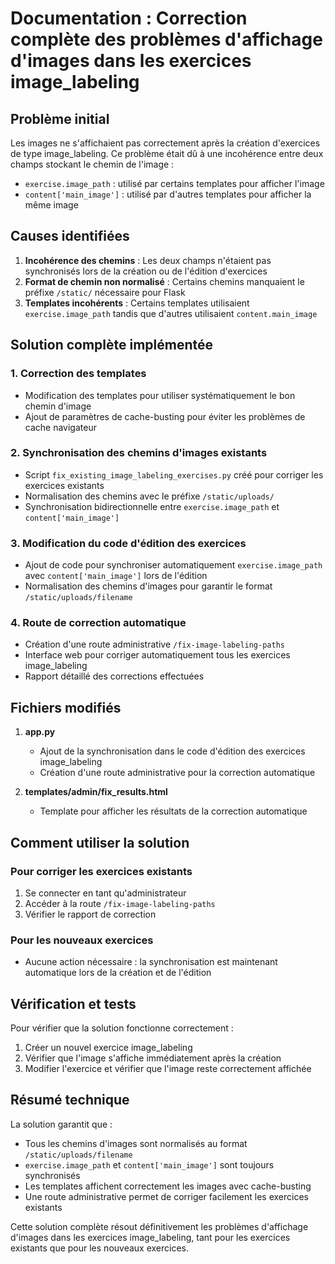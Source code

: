 # Documentation : Correction complète des problèmes d'affichage d'images dans les exercices image_labeling

## Problème initial

Les images ne s'affichaient pas correctement après la création d'exercices de type image_labeling. Ce problème était dû à une incohérence entre deux champs stockant le chemin de l'image :
- `exercise.image_path` : utilisé par certains templates pour afficher l'image
- `content['main_image']` : utilisé par d'autres templates pour afficher la même image

## Causes identifiées

1. **Incohérence des chemins** : Les deux champs n'étaient pas synchronisés lors de la création ou de l'édition d'exercices
2. **Format de chemin non normalisé** : Certains chemins manquaient le préfixe `/static/` nécessaire pour Flask
3. **Templates incohérents** : Certains templates utilisaient `exercise.image_path` tandis que d'autres utilisaient `content.main_image`

## Solution complète implémentée

### 1. Correction des templates

- Modification des templates pour utiliser systématiquement le bon chemin d'image
- Ajout de paramètres de cache-busting pour éviter les problèmes de cache navigateur

### 2. Synchronisation des chemins d'images existants

- Script `fix_existing_image_labeling_exercises.py` créé pour corriger les exercices existants
- Normalisation des chemins avec le préfixe `/static/uploads/`
- Synchronisation bidirectionnelle entre `exercise.image_path` et `content['main_image']`

### 3. Modification du code d'édition des exercices

- Ajout de code pour synchroniser automatiquement `exercise.image_path` avec `content['main_image']` lors de l'édition
- Normalisation des chemins d'images pour garantir le format `/static/uploads/filename`

### 4. Route de correction automatique

- Création d'une route administrative `/fix-image-labeling-paths`
- Interface web pour corriger automatiquement tous les exercices image_labeling
- Rapport détaillé des corrections effectuées

## Fichiers modifiés

1. **app.py**
   - Ajout de la synchronisation dans le code d'édition des exercices image_labeling
   - Création d'une route administrative pour la correction automatique

2. **templates/admin/fix_results.html**
   - Template pour afficher les résultats de la correction automatique

## Comment utiliser la solution

### Pour corriger les exercices existants

1. Se connecter en tant qu'administrateur
2. Accéder à la route `/fix-image-labeling-paths`
3. Vérifier le rapport de correction

### Pour les nouveaux exercices

- Aucune action nécessaire : la synchronisation est maintenant automatique lors de la création et de l'édition

## Vérification et tests

Pour vérifier que la solution fonctionne correctement :

1. Créer un nouvel exercice image_labeling
2. Vérifier que l'image s'affiche immédiatement après la création
3. Modifier l'exercice et vérifier que l'image reste correctement affichée

## Résumé technique

La solution garantit que :
- Tous les chemins d'images sont normalisés au format `/static/uploads/filename`
- `exercise.image_path` et `content['main_image']` sont toujours synchronisés
- Les templates affichent correctement les images avec cache-busting
- Une route administrative permet de corriger facilement les exercices existants

Cette solution complète résout définitivement les problèmes d'affichage d'images dans les exercices image_labeling, tant pour les exercices existants que pour les nouveaux exercices.
